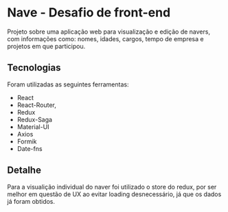 # Nave - Desafio de front-end

Projeto sobre uma aplicação web para visualização e edição de navers, com informações como: nomes, idades, cargos,
tempo de empresa e projetos em que participou.

## Tecnologias

Foram utilizadas as seguintes ferramentas:

- React
- React-Router,
- Redux
- Redux-Saga
- Material-UI
- Axios
- Formik
- Date-fns

## Detalhe

Para a visualição individual do naver foi utilizado o store do redux, por ser melhor em questão de UX ao evitar loading desnecessário, já que os dados já foram obtidos.
